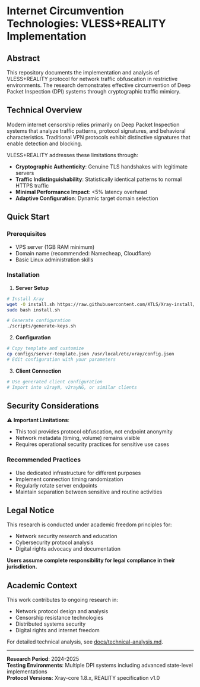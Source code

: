 # Internet Circumvention Technologies: VLESS+REALITY Implementation

## Abstract

This repository documents the implementation and analysis of VLESS+REALITY protocol for network traffic obfuscation in restrictive environments. The research demonstrates effective circumvention of Deep Packet Inspection (DPI) systems through cryptographic traffic mimicry.

## Technical Overview

Modern internet censorship relies primarily on Deep Packet Inspection systems that analyze traffic patterns, protocol signatures, and behavioral characteristics. Traditional VPN protocols exhibit distinctive signatures that enable detection and blocking.

VLESS+REALITY addresses these limitations through:
- **Cryptographic Authenticity**: Genuine TLS handshakes with legitimate servers
- **Traffic Indistinguishability**: Statistically identical patterns to normal HTTPS traffic  
- **Minimal Performance Impact**: <5% latency overhead
- **Adaptive Configuration**: Dynamic target domain selection


## Quick Start

### Prerequisites
- VPS server (1GB RAM minimum)
- Domain name (recommended: Namecheap, Cloudflare)
- Basic Linux administration skills

### Installation

1. **Server Setup**
```bash
# Install Xray
wget -O install.sh https://raw.githubusercontent.com/XTLS/Xray-install/main/install-release.sh
sudo bash install.sh

# Generate configuration
./scripts/generate-keys.sh
```

2. **Configuration**
```bash
# Copy template and customize
cp configs/server-template.json /usr/local/etc/xray/config.json
# Edit configuration with your parameters
```

3. **Client Connection**
```bash
# Use generated client configuration
# Import into v2rayN, v2rayNG, or similar clients
```

## Security Considerations

⚠️ **Important Limitations**:
- This tool provides protocol obfuscation, not endpoint anonymity
- Network metadata (timing, volume) remains visible
- Requires operational security practices for sensitive use cases

### Recommended Practices
- Use dedicated infrastructure for different purposes
- Implement connection timing randomization
- Regularly rotate server endpoints
- Maintain separation between sensitive and routine activities

## Legal Notice

This research is conducted under academic freedom principles for:
- Network security research and education
- Cybersecurity protocol analysis
- Digital rights advocacy and documentation

**Users assume complete responsibility for legal compliance in their jurisdiction.**

## Academic Context

This work contributes to ongoing research in:
- Network protocol design and analysis
- Censorship resistance technologies  
- Distributed systems security
- Digital rights and internet freedom

For detailed technical analysis, see [docs/technical-analysis.md](docs/technical-analysis.md).

---

**Research Period**: 2024-2025  
**Testing Environments**: Multiple DPI systems including advanced state-level implementations  
**Protocol Versions**: Xray-core 1.8.x, REALITY specification v1.0